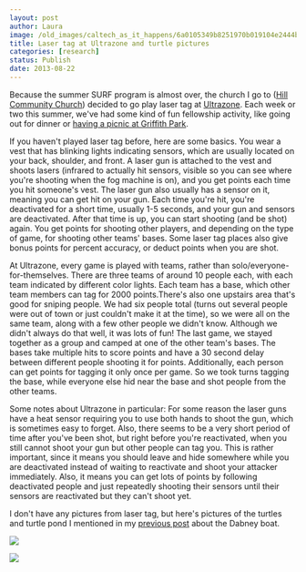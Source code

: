 ```yaml
---
layout: post
author: Laura
image: /old_images/caltech_as_it_happens/6a0105349b8251970b019104e2444b970c.jpg
title: Laser tag at Ultrazone and turtle pictures 
categories: [research]
status: Publish
date: 2013-08-22
---
```



Because the summer SURF program is almost over, the church I go to ([Hill Community Church](https://hillcc.org/)) decided to go play laser tag at [Ultrazone](https://lalasertag.com/). Each week or two this summer, we've had some kind of fun fellowship activity, like going out for dinner or [having a picnic at Griffith Park](https://caltech.typepad.com/caltech_as_it_happens/2013/07/griffith-observatory-and-mount-hollywood.html).

If you haven't played laser tag before, here are some basics. You wear a vest that has blinking lights indicating sensors, which are usually located on your back, shoulder, and front. A laser gun is attached to the vest and shoots lasers (infrared to actually hit sensors, visible so you can see where you're shooting when the fog machine is on), and you get points each time you hit someone's vest. The laser gun also usually has a sensor on it, meaning you can get hit on your gun. Each time you're hit, you're deactivated for a short time, usually 1-5 seconds, and your gun and sensors are deactivated. After that time is up, you can start shooting (and be shot) again. You get points for shooting other players, and depending on the type of game, for shooting other teams' bases. Some laser tag places also give bonus points for percent accuracy, or deduct points when you are shot. 

At Ultrazone, every game is played with teams, rather than solo/everyone-for-themselves. There are three teams of around 10 people each, with each team indicated by different color lights. Each team has a base, which other team members can tag for 2000 points.There's also one upstairs area that's good for sniping people. We had six people total (turns out several people were out of town or just couldn't make it at the time), so we were all on the same team, along with a few other people we didn't know. Although we didn't always do that well, it was lots of fun! The last game, we stayed together as a group and camped at one of the other team's bases. The bases take multiple hits to score points and have a 30 second delay between different people shooting it for points. Additionally, each person can get points for tagging it only once per game. So we took turns tagging the base, while everyone else hid near the base and shot people from the other teams.

Some notes about Ultrazone in particular: For some reason the laser guns have a heat sensor requiring you to use both hands to shoot the gun, which is sometimes easy to forget. Also, there seems to be a very short period of time after you've been shot, but right before you're reactivated, when you still cannot shoot your gun but other people can tag you. This is rather important, since it means you should leave and hide somewhere while you are deactivated instead of waiting to reactivate and shoot your attacker immediately. Also, it means you can get lots of points by following deactivated people and just repeatedly shooting their sensors until their sensors are reactivated but they can't shoot yet.

I don't have any pictures from laser tag, but here's pictures of the turtles and turtle pond I mentioned in my [previous post](https://caltech.typepad.com/caltech_as_it_happens/2013/08/dabney-boat.html) about the Dabney boat.


![](/old_images/caltech_as_it_happens/6a0105349b8251970b019104e2470a970c.jpg)

![](/old_images/caltech_as_it_happens/6a0105349b8251970b01901eec3e46970b.jpg)
